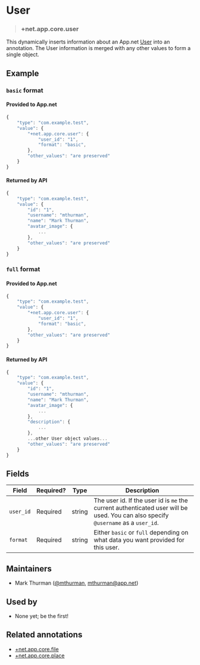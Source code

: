# User

<!-- specify the "key" for the replacement value -->
> ### +net.app.core.user

<!-- provide a description of the replacement value -->
This dynamically inserts information about an App.net [User](http://developers.app.net/docs/resources/user/) into an annotation. The User information is merged with any other values to form a single object.

<!-- provide at least one example of what your annotation might look like in the wild -->
## Example

### `basic` format

#### Provided to App.net
~~~ js
{
    "type": "com.example.test",
    "value": {
        "+net.app.core.user": {
            "user_id": "1",
            "format": "basic",
        },
        "other_values": "are preserved"
    }
}
~~~

#### Returned by API
~~~ js
{
    "type": "com.example.test",
    "value": {
        "id": "1",
        "username": "mthurman",
        "name": "Mark Thurman",
        "avatar_image": {
            ...
        },
        "other_values": "are preserved"
    }
}
~~~


### `full` format

#### Provided to App.net

~~~ js
{
    "type": "com.example.test",
    "value": {
        "+net.app.core.user": {
            "user_id": "1",
            "format": "basic",
        },
        "other_values": "are preserved"
    }
}
~~~

#### Returned by API

~~~ js
{
    "type": "com.example.test",
    "value": {
        "id": "1",
        "username": "mthurman",
        "name": "Mark Thurman",
        "avatar_image": {
            ...
        },
        "description": {
            ...
        },
        ...other User object values...
        "other_values": "are preserved"
    }
}
~~~

<!-- provide a complete description of the fields in the "value" object for your annotation -->
## Fields

| Field | Required? | Type | Description |
| ----- | --------- | ---- | ----------- |
| `user_id` | Required | string | The user id. If the user id is `me` the current authenticated user will be used. You can also specify `@username` as a `user_id`. |
| `format` | Required | string | Either `basic` or `full` depending on what data you want provided for this user. |

<!-- provide a way to contact you -->
## Maintainers
* Mark Thurman ([@mthurman](https://alpha.app.net/mthurman), [mthurman@app.net](mailto:mthurman@app.net))

<!-- provide references to compatible apps / service -->
## Used by
* None yet; be the first!

<!-- provide references to related annotations -->
## Related annotations
* [+net.app.core.file](+net.app.core.file.md)
* [+net.app.core.place](+net.app.core.place.md)
